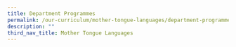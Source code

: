 ```yaml
---
title: Department Programmes
permalink: /our-curriculum/mother-tongue-languages/department-programmes/
description: ""
third_nav_title: Mother Tongue Languages
---
```

